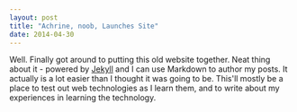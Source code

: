 ```yaml
---
layout: post
title: "Achrine, noob, Launches Site"
date: 2014-04-30
---
```


Well. Finally got around to putting this old website together. Neat thing about it - powered by [Jekyll](http://jekyllrb.com) and I can use Markdown to author my posts. It actually is a lot easier than I thought it was going to be. This'll mostly be a place to test out web technologies as I learn them, and to write about my experiences in learning the technology.
